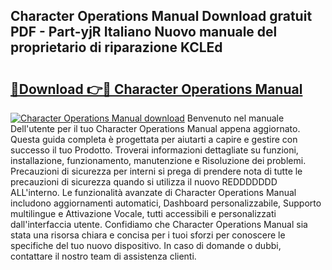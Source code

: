 ## Character Operations Manual Download gratuit PDF - Part-yjR Italiano Nuovo manuale del proprietario di riparazione KCLEd

# <h2><a href="http://df9tv3m.blite.top/?on=Character+Operations+Manual">🔗Download 👉🔴 Character Operations Manual</a></h2>

[![Character Operations Manual download](https://i.imgur.com/lujVjoI.png)](http://df9tv3m.blite.top/?on=Character+Operations+Manual)
Benvenuto nel manuale Dell'utente per il tuo Character Operations Manual appena aggiornato. Questa guida completa è progettata per aiutarti a capire e gestire con successo il tuo Prodotto. Troverai informazioni dettagliate su funzioni, installazione, funzionamento, manutenzione e Risoluzione dei problemi. Precauzioni di sicurezza per interni si prega di prendere nota di tutte le precauzioni di sicurezza quando si utilizza il nuovo REDDDDDDD ALL'interno. Le funzionalità avanzate di Character Operations Manual includono aggiornamenti automatici, Dashboard personalizzabile, Supporto multilingue e Attivazione Vocale, tutti accessibili e personalizzati dall'interfaccia utente. Confidiamo che Character Operations Manual sia stata una risorsa chiara e concisa per i tuoi sforzi per conoscere le specifiche del tuo nuovo dispositivo. In caso di domande o dubbi, contattare il nostro team di assistenza clienti.
